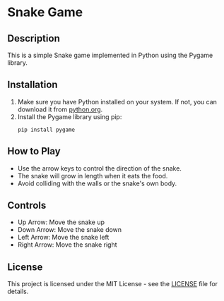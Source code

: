 # Snake Game

## Description
This is a simple Snake game implemented in Python using the Pygame library.

## Installation
1. Make sure you have Python installed on your system. If not, you can download it from [python.org](https://www.python.org/downloads/).
2. Install the Pygame library using pip:
   ```
   pip install pygame
   ```

## How to Play
- Use the arrow keys to control the direction of the snake.
- The snake will grow in length when it eats the food.
- Avoid colliding with the walls or the snake's own body.

## Controls
- Up Arrow: Move the snake up
- Down Arrow: Move the snake down
- Left Arrow: Move the snake left
- Right Arrow: Move the snake right

## License
This project is licensed under the MIT License - see the [LICENSE](LICENSE) file for details.

